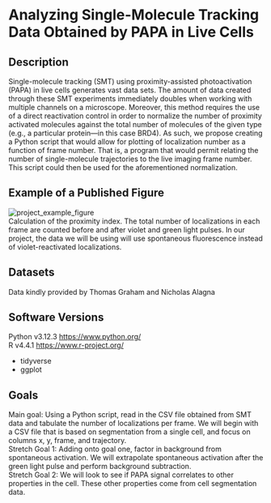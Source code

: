 # Analyzing Single-Molecule Tracking Data Obtained by PAPA in Live Cells  

## Description
Single-molecule tracking (SMT) using proximity-assisted photoactivation (PAPA) in live cells generates vast data sets. The amount of data created through these SMT experiments immediately doubles when working with multiple channels on a microscope. Moreover, this method requires the use of a direct reactivation control in order to normalize the number of proximity activated molecules against the total number of molecules of the given type (e.g., a particular protein—in this case BRD4). As such, we propose creating a Python script that would allow for plotting of localization number as a function of frame number. That is, a program that would permit relating the number of single-molecule trajectories to the live imaging frame number. This script could then be used for the aforementioned normalization.  

## Example of a Published Figure  
![project_example_figure](https://github.com/user-attachments/assets/357f9478-5547-4736-ad6a-6e8b3d86faf6)  
Calculation of the proximity index. The total number of localizations in each frame are counted before and after violet and green light pulses. In our project, the data we will be using will use spontaneous fluorescence instead of violet-reactivated localizations.  


## Datasets  
Data kindly provided by Thomas Graham and Nicholas Alagna  

## Software Versions  
Python v3.12.3 https://www.python.org/  
R v4.4.1 https://www.r-project.org/  
* tidyverse  
* ggplot  

## Goals
Main goal: Using a Python script, read in the CSV file obtained from SMT data and tabulate the number of localizations per frame. We will begin with a CSV file that is based on segmentation from a single cell, and focus on columns x, y, frame, and trajectory.  
Stretch Goal 1: Adding onto goal one, factor in background from spontaneous activation. We will extrapolate spontaneous activation after the green light pulse and perform background subtraction.  
Stretch Goal 2: We will look to see if PAPA signal correlates to other properties in the cell. These other properties come from cell segmentation data.  
